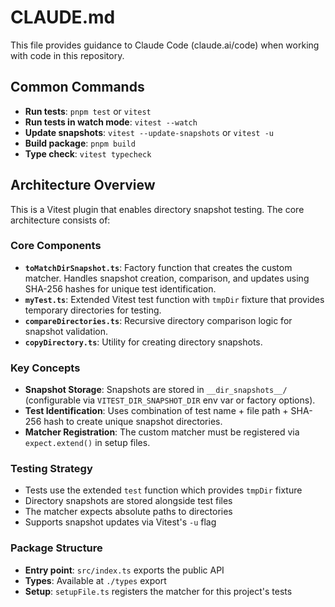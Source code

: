 # CLAUDE.md

This file provides guidance to Claude Code (claude.ai/code) when working with code in this repository.

## Common Commands

- **Run tests**: `pnpm test` or `vitest`
- **Run tests in watch mode**: `vitest --watch`
- **Update snapshots**: `vitest --update-snapshots` or `vitest -u`
- **Build package**: `pnpm build`
- **Type check**: `vitest typecheck`

## Architecture Overview

This is a Vitest plugin that enables directory snapshot testing. The core architecture consists of:

### Core Components

- **`toMatchDirSnapshot.ts`**: Factory function that creates the custom matcher. Handles snapshot creation, comparison, and updates using SHA-256 hashes for unique test identification.
- **`myTest.ts`**: Extended Vitest test function with `tmpDir` fixture that provides temporary directories for testing.
- **`compareDirectories.ts`**: Recursive directory comparison logic for snapshot validation.
- **`copyDirectory.ts`**: Utility for creating directory snapshots.

### Key Concepts

- **Snapshot Storage**: Snapshots are stored in `__dir_snapshots__/` (configurable via `VITEST_DIR_SNAPSHOT_DIR` env var or factory options).
- **Test Identification**: Uses combination of test name + file path + SHA-256 hash to create unique snapshot directories.
- **Matcher Registration**: The custom matcher must be registered via `expect.extend()` in setup files.

### Testing Strategy

- Tests use the extended `test` function which provides `tmpDir` fixture
- Directory snapshots are stored alongside test files
- The matcher expects absolute paths to directories
- Supports snapshot updates via Vitest's `-u` flag

### Package Structure

- **Entry point**: `src/index.ts` exports the public API
- **Types**: Available at `./types` export
- **Setup**: `setupFile.ts` registers the matcher for this project's tests